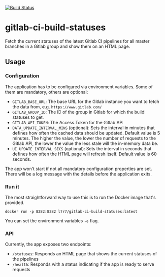 [![Build Status](https://travis-ci.com/L7R7/gitlab-ci-build-statuses.svg?branch=master)](https://travis-ci.com/L7R7/gitlab-ci-build-statuses)

# gitlab-ci-build-statuses

Fetch the current statuses of the latest Gitlab CI pipelines for all master branches in a Gitlab group and show them on an HTML page.

## Usage

### Configuration

The application has to be configured via environment variables.
Some of them are mandatory, others are optional:
* `GITLAB_BASE_URL`: The base URL for the Gitlab instance you want to fetch the data from, e.g. `https://www.gitlab.com/`
* `GITLAB_GROUP_ID`: The ID of the group in Gitlab for which the build statuses to get.
* `GITLAB_API_TOKEN`: The Access Token for the Gitlab API
* `DATA_UPDATE_INTERVAL_MINS` (optional): Sets the interval in minutes that defines how often the cached data should be updated.
Default value is 5 minutes.
The higher the value, the lower the number of requests to the Gitlab API, the lower the value the less stale will the in-memory data be.
* `UI_UPDATE_INTERVAL_SECS` (optional): Sets the interval in seconds that defines how often the HTML page will refresh itself.
Default value is 60 seconds.

The app won't start if not all mandatory configuration properties are set.
There will be a log message with the details before the application exits.

### Run it

The most straightforward way to use this is to run the Docker image that's provided.

    docker run -p 8282:8282 l7r7/gitlab-ci-build-statuses:latest

You can set the environment variables `-e` flag.

### API
Currently, the app exposes two endpoints:
* `/statuses`: Responds an HTML page that shows the current statuses of the pipelines
* `/health`: Responds with a status indicating if the app is ready to serve requests
